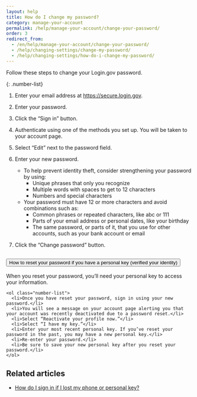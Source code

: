 ```yaml
---
layout: help
title: How do I change my password?
category: manage-your-account
permalink: /help/manage-your-account/change-your-password/
order: 3
redirect_from:
  - /en/help/manage-your-account/change-your-password/
  - /help/changing-settings/change-my-password/
  - /help/changing-settings/how-do-i-change-my-password/
---
```


Follow these steps to change your Login.gov password.

{: .number-list}

1. Enter your email address at <https://secure.login.gov>.

1. Enter your password.

1. Click the “Sign in” button.

1. Authenticate using one of the methods you set up. You will be taken to your account page.

1. Select “Edit” next to the password field.

1. Enter your new password.
   * To help prevent identity theft, consider strengthening your password by using: 
     * Unique phrases that only you recognize 
     * Multiple words with spaces to get to 12 characters 
     * Numbers and special characters 
   * Your password must have 12 or more characters and avoid combinations such as:
     * Common phrases or repeated characters, like abc or 111
     * Parts of your email address or personal dates, like your birthday
     * The same password, or parts of it, that you use for other accounts, such as your bank account or email

1. Click the “Change password” button.

<div class="usa-accordion usa-accordion--bordered margin-y-4">
  <h2 class="usa-accordion__heading">
    <button
      type="button"
      class="usa-accordion__button"
      aria-expanded="false"
      aria-controls="b-a1"
    >
      How to reset your password if you have a personal key (verified your identity)
    </button>
  </h2>
  <div id="b-a1" class="usa-accordion__content usa-prose">
    When you reset your password, you’ll need your personal key to access your information.

    <ol class="number-list">
      <li>Once you have reset your password, sign in using your new password.</li>
      <li>You will see a message on your account page alerting you that your account was recently deactivated due to a password reset.</li>
      <li>Select “Reactivate your profile now.”</li>
      <li>Select “I have my key.”</li>
      <li>Enter your most recent personal key. If you’ve reset your password in the past, you may have a new personal key.</li>
      <li>Re-enter your password.</li>
      <li>Be sure to save your new personal key after you reset your password.</li>
    </ol>
  </div>
</div>


## Related articles

* [How do I sign in if I lost my phone or personal key?](/help/trouble-signing-in/how-to-sign-in/)
